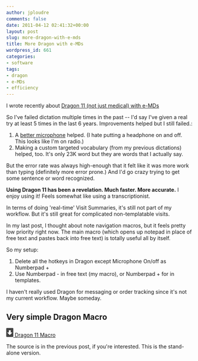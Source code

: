 ```yaml
---
author: jploudre
comments: false
date: 2011-04-12 02:41:32+00:00
layout: post
slug: more-dragon-with-e-mds
title: More Dragon with e-MDs
wordpress_id: 661
categories:
- software
tags:
- dragon
- e-MDs
- efficiency
---
```


I wrote recently about [Dragon 11 (not just medical) with e-MDs ](http://unchart.com/2011/using-dragon-with-e-mds/)

So I've failed dictation multiple times in the past -- I'd say I've given a real try at least 5 times in the last 6 years. Improvements helped but I still failed.:

1. A [better microphone](http://www.amazon.com/Samson-CO1U-USB-Condenser-Microphone/dp/B000AP1RE8/ref=sr_1_5?s=electronics&ie;=UTF8&qid;=1302575395&sr;=1-5) helped. (I hate putting a headphone on and off. This looks like I'm on radio.)
2. Making a custom targeted vocabulary (from my previous dictations) helped, too. It's only 23K word but they are words that I actually say.

But the error rate was always high-enough that it felt like it was more work than typing (definitely more error prone.) And I'd go crazy trying to get some sentence or word recognized.

**Using Dragon 11 has been a revelation. Much faster. More accurate.** I enjoy using it! Feels somewhat like using a transcriptionist. 

In terms of doing 'real-time' Visit Summaries, it's still not part of my workflow. But it's still great for complicated non-templatable visits.

In my last post, I thought about note navigation macros, but it feels pretty low priority right now. The main macro (which opens up notepad in place of free text and pastes back into free text) is totally useful all by itself.

So my setup: 

1. Delete all the hotkeys in Dragon except Microphone On/off as Numberpad +
2. Use Numberpad - in free text (my macro), or Numberpad + for in templates.

I haven't really used Dragon for messaging or order tracking since it's not my current workflow. Maybe someday.

## Very simple Dragon Macro
 
[![](/files/2011/01/57-download.png) Dragon 11 Macro](/files/2011/04/dragon11.zip)

The source is in the previous post, if you're  interested. This is the stand-alone version.


